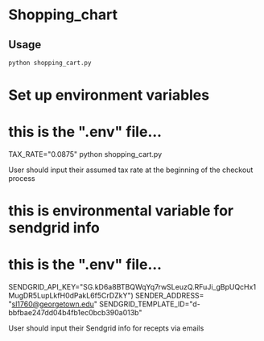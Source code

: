 # Shopping_chart

## Usage

```sh
python shopping_cart.py
```
# Set up environment variables

 # this is the ".env" file...
 
 TAX_RATE="0.0875" python shopping_cart.py
 
 User should input their assumed tax rate at the beginning of the checkout process

# this is environmental variable for sendgrid info

  # this is the ".env" file...
SENDGRID_API_KEY="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")
SENDER_ADDRESS= "sl1760@georgetown.edu"
SENDGRID_TEMPLATE_ID="d-bbfbae247dd04b4fb1ec0bcb390a013b"

 User should input their Sendgrid info for recepts via emails 